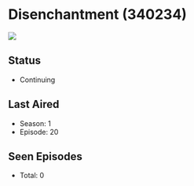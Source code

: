# Disenchantment (340234)

<img src="https://dg31sz3gwrwan.cloudfront.net/poster/340234/1284679-0-optimized.jpg" />

## Status
* Continuing
## Last Aired
* Season: 1
* Episode: 20
## Seen Episodes
* Total: 0
